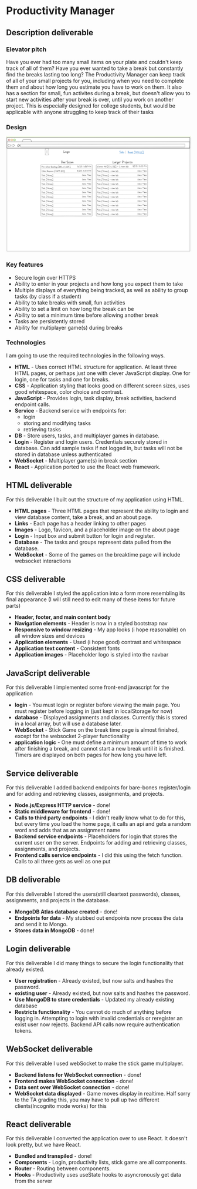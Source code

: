# Productivity Manager

## Description deliverable

### Elevator pitch

Have you ever had too many small items on your plate and couldn't keep track of all of them? Have you ever wanted to take a break but constantly find the breaks lasting too long? The Productivity Manager can keep track of all of your small projects for you, including when you need to complete them and about how long you estimate you have to work on them. It also has a section for small, fun activites during a break, but doesn't allow you to start new activities after your break is over, until you work on another project. This is especially designed for college students, but would be applicable with anyone struggling to keep track of their tasks

### Design

![Mock Draft](mock-draft.png)


### Key features

- Secure login over HTTPS
- Ability to enter in your projects and how long you expect them to take
- Multiple displays of everything being tracked, as well as ability to group tasks (by class if a student)
- Ability to take breaks with small, fun activities
- Ability to set a limit on how long the break can be
- Ability to set a minimum time before allowing another break
- Tasks are persistently stored
- Ability for multiplayer game(s) during breaks

### Technologies

I am going to use the required technologies in the following ways.

- **HTML** - Uses correct HTML structure for application. At least three HTML pages, or perhaps just one with clever JavaScript display. One for login, one for tasks and one for breaks.
- **CSS** - Application styling that looks good on different screen sizes, uses good whitespace, color choice and contrast.
- **JavaScript** - Provides login, task display, break activities, backend endpoint calls.
- **Service** - Backend service with endpoints for:
  - login
  - storing and modifying tasks
  - retrieving tasks
- **DB** - Store users, tasks, and multiplayer games in database.
- **Login** - Register and login users. Credentials securely stored in database. Can add sample tasks if not logged in, but tasks will not be stored in database unless authenticated
- **WebSocket** - Multiplayer game(s) in break section
- **React** - Application ported to use the React web framework.

## HTML deliverable

For this deliverable I built out the structure of my application using HTML.

- **HTML pages** - Three HTML pages that represent the ability to login and view database content, take a break, and an about page.
- **Links** - Each page has a header linking to other pages
- **Images** - Logo, favicon, and a placeholder image on the about page
- **Login** - Input box and submit button for login and register.
- **Database** - The tasks and groups represent data pulled from the database.
- **WebSocket** - Some of the games on the breaktime page will include websocket interactions

## CSS deliverable
For this deliverable I styled the application into a form more resembling its final appearance (I will still need to edit many of these items for future parts)
- **Header, footer, and main content body**
- **Navigation elements** - Header is now in a styled bootstrap nav
- **Responsive to window resizing** - My app looks (i hope reasonable) on all window sizes and devices
- **Application elements** - Used (i hope good) contrast and whitespace
- **Application text content** - Consistent fonts
- **Application images** - Placeholder logo is styled into the navbar

## JavaScript deliverable

For this deliverable I implemented some front-end javascript for the application

- **login** - You must login or register before viewing the main page. You must register before logging in (just kept in localStorage for now)
- **database** - Displayed assignments and classes. Currently this is stored in a local array, but will use a database later.
- **WebSocket** - Stick Game on the break time page is almost finished, except for the websocket 2-player functionality
- **application logic** - One must define a minimum amount of time to work after finishing a break, and cannot start a new break until it is finished. Timers are displayed on both pages for how long you have left.


## Service deliverable

For this deliverable I added backend endpoints for bare-bones register/login and for adding and retrieving classes, assignments, and projects.

- **Node.js/Express HTTP service** - done!
- **Static middleware for frontend** - done!
- **Calls to third party endpoints** - I didn't really know what to do for this, but every time you load the home page, it calls an api and gets a random word and adds that as an assignment name
- **Backend service endpoints** - Placeholders for login that stores the current user on the server. Endpoints for adding and retrieving classes, assignments, and projects.
- **Frontend calls service endpoints** - I did this using the fetch function. Calls to all three gets as well as one put

## DB deliverable

For this deliverable I stored the users(still cleartext passwords), classes, assignments, and projects in the database.

- **MongoDB Atlas database created** - done!
- **Endpoints for data** - My stubbed out endpoints now process the data and send it to Mongo.
- **Stores data in MongoDB** - done!

## Login deliverable

For this deliverable I did many things to secure the login functionality that already existed.

- **User registration** - Already existed, but now salts and hashes the password.
- **existing user** - Already existed, but now salts and hashes the password.
- **Use MongoDB to store credentials** - Updated my already existing database
- **Restricts functionality** - You cannot do much of anything before logging in. Attempting to login with invalid credentials or reregister an exist user now rejects. Backend API calls now require authentication tokens.

## WebSocket deliverable

For this deliverable I used webSocket to make the stick game multiplayer.

- **Backend listens for WebSocket connection** - done!
- **Frontend makes WebSocket connection** - done!
- **Data sent over WebSocket connection** - done!
- **WebSocket data displayed** - Game moves display in realtime. Half sorry to the TA grading this, you may have to pull up two different clients(Incognito mode works) for this

## React deliverable

For this deliverable I converted the application over to use React. It doesn't look pretty, but we have React.

- **Bundled and transpiled** - done!
- **Components** - Login, productivity lists, stick game are all components.
- **Router** - Routing between components.
- **Hooks** - Productivity uses useState hooks to asyncronously get data from the server